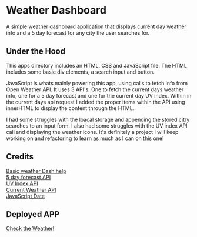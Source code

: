 # Weather Dashboard
A simple weather dashboard application that displays current day weather info and a 5 day forecast for any city the user searches for.

## Under the Hood
This apps directory includes an HTML, CSS and JavaScript file. The HTML includes some basic div elements, a search input and button. 

JavaScript is whats mainly powering this app, using calls to fetch info from Open Weather API. It uses 3 API's. One to fetch the current days weather info, one for a 5 day forecast and one for the current day UV index. Within in the current days api request I added the proper items within the API using innerHTML to display the content through the HTML.

I had some struggles with the loacal storage and appending the stored citry searches to an input form. I also had some struggles with the UV index API call and displaying the weather icons. It's definitely a project I will keep working on and refactoring to learn as much as I can on this one!


## Credits
[Basic weather Dash help](https://bithacker.dev/fetch-weather-openweathermap-api-javascript)<br>
[5 day forecast API](https://openweathermap.org/forecast5#data)<br>
[UV Index API](https://openweathermap.org/api/uvi)<br>
[Current Weather API](https://openweathermap.org/current)<br>
[JavaScript Date](www.youtube.com/watch?v=yalxT0PEx8c)<br>

## Deployed APP
[Check the Weather!](https://lucahendicott.github.io/weather-dashboard/)
